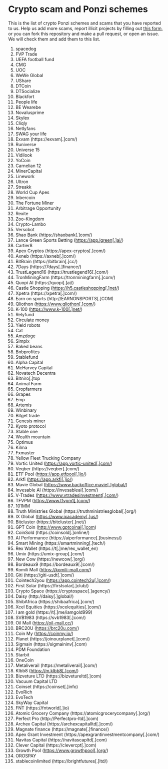 # Crypto scam and Ponzi schemes

This is the list of crypto Ponzi schemes and scams that you have reported to us. Help us add more scams, report illicit projects by filling out [this form](https://airtable.com/shrJ0d1vi1J2ZqMdH), or you can fork this repository and make a pull request, or open an issue. We will check them and add them to this list.

1. spacedog
2. FVP Trade
3. UEFA football fund
4. CMG
5. UOC
6. WeWe Global
7. UShare
8. DTCoin
9. DTSocialize
10. Blackfort
11. People life
12. BE Wearebe
13. Novalusprime
14. Skylex
15. Cliqly
16. Netlyfans
17. SWAG your life
18. Exvam (https://exvam[.]com/)
19. Runiverse
20. Universe 15
21. Vidilook
22. YoCoin
23. Carnelian 12
24. MinerCapital
25. Linework
26. Ultron
27. Streakk
28. World Cup Apes
29. Inbercoin
30. The Fortune Miner
31. Arbitrage Opportunity
32. Rexite
33. Zoo-Kingdom
34. Crypto-Lambo
35. Versobot
36. Shao Bank (https://shaobank[.]com/)
37. Lance Green Sports Betting (https://app.lgreen[.]ai/)
38. Cartier8
39. Apex Cryptos (https://apex-cryptos[.]com/)
40. Axneb (https://axneb[.]com/)
41. BitBrain (https://bitbrain[.]cc/)
42. 7Days (https://7days[.]finance/)
43. TrustLegend16 (https://trustlegend16[.]com/)
44. TronMiningFarm (https://tronminingfarm[.]com/)
45. Quopi AI (https://quopi[.]ai/)
46. Castle Shopping (https://h5.castleshopping[.]net/)
47. Xpetra (https://xpetra[.]com/)
48. Earn on sports (http://EARNONSPORTS[.]COM)
49. Qliothon (https://www.qliothon[.]com/)
50. K-100 (https://www.k-100[.]net/)
51. Relyfund
52. Circulate money
53. Yield robots
54. Cat
55. Amzdoge
56. Simplx
57. Baked beans
58. Bnbprofites
59. Stablefund
60. Alpha Capital
61. McHarvey Capital
62. Novatech Decentra
63. Bitniro[.]top
64. Animal Farm
65. Cropfarmers
66. Grapes
67. Emp
68. Artemis
69. Winbinary
70. Bitget trade
71. Genesis miner
72. Kyoto protocol
73. Stable one
74. Wealth mountain
75. Optimus
76. Kilma
77. Fxmaster
78. Yellow Fleet Trucking Company
79. Vortic United (https://app.vortic-united[.]com/)
80. Veqber (https://veqber[.]com/)
81. ETF Pool (https://app.etfpool[.]io/)
82. Arkfi (https://app.arkfi[.]io/)
83. Mavie Global (https://www.backoffice.mavie[.]global/)
84. Invesable AI (https://invesableai[.]com/)
85. V-Trades (https://www.vtradesinvestment[.]com/)
86. TFVPM (https://www.tfvpm1[.]com/)
87. 101MM
88. Truth Ministries Global (https://truthministriesglobal[.]org/)
89. IX Global (https://www.ixacademy[.]us/)
90. Bitcluster (https://bitcluster[.]net/)
91. GPT Coin (http://www.gptcoinai[.]com)
92. CoinSold (https://coinsold[.]online/)
93. AI Performance (https://aiperformance[.]business/)
94. Smart Mining (https://smartminning[.]tech/)
95. Rex Wallet (https://t[.]me/rex_wallet_en)
96. Umix (https://umix-group[.]com/)
97. New Cow (https://newcow[.]org/)
98. Bordeaux9 (https://bordeaux9[.]com/)
99. Komili Mall (https://komili-mall.com/)
100. Giti (https://giti-usdt[.]com/)
101. Cointech2you (https://app.cointech2u[.]com/)
102. First Solar (https://firstsolar[.]club/)
103. Crypto Space (https://cryptospace[.]agency/)
104. Daisy (http://daisy[.]global/)
105. ShibAfrica (https://shibaafrica[.]com/)
106. Xcel Equities (https://xcelequities[.]com/)
107. I am gold (https://t[.]me/iamgold999)
108. SVB1983 (https://svb1983[.]com/)
109. Oil Mall (https://oil-mall.cc/)
110. BRC20U (https://brc20u.com/)
111. Coin My (https://coinmy.io/)
112. Planet (https://joinourplanet[.]com/)
113. Sigmain (https://sigmaininv[.]com)
114. PDM Foundation
115. Starbit
116. OneCoin
117. Metaliverail (https://metaliverail[.]com/)
118. Klbb8 (https://m.klbb8[.]com/)
119. Bizveture LTD (https://bizvetureltd[.]com)
120. Vacuum Capital LTD
121. Coinset (https://coinset[.]info)
122. EvoRich
123. EvoTech
124. SkyWay Capital
125. FNT (https://fntworld[.]io)
126. Atomic Grocery Company (https://atomicgrocerycompany[.]org/)
127. Perfect Pro (http://Perfectpro-ltd[.]com)
128. Archex Capital (https://archexcapitalltd[.]com/)
129. Magnate finance (https://magnate[.]finance/)
130. Apex Grant Investment (https://apexgrantinvestmentcompany[.]com/)
131. Navitas Capital (https://navitascapltd[.]com)
132. Clever Capital (https://clevercpt[.]com)
133. Growth Pool (https://www.growthpool[.]org/)
134. OROSPAY
135. stablecoinlimited (https://brightfutures[.]ltd/)